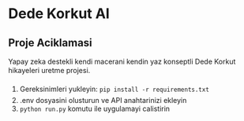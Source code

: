 # Dede Korkut AI 
 
## Proje Aciklamasi 
Yapay zeka destekli kendi macerani kendin yaz konseptli Dede Korkut hikayeleri uretme projesi. 
 
1. Gereksinimleri yukleyin: `pip install -r requirements.txt` 
2. .env dosyasini olusturun ve API anahtarinizi ekleyin 
3. `python run.py` komutu ile uygulamayi calistirin 
